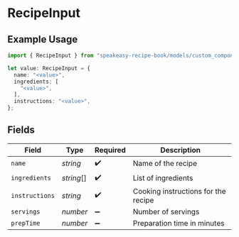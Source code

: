 # RecipeInput

## Example Usage

```typescript
import { RecipeInput } from "speakeasy-recipe-book/models/custom_components";

let value: RecipeInput = {
  name: "<value>",
  ingredients: [
    "<value>",
  ],
  instructions: "<value>",
};
```

## Fields

| Field                               | Type                                | Required                            | Description                         |
| ----------------------------------- | ----------------------------------- | ----------------------------------- | ----------------------------------- |
| `name`                              | *string*                            | :heavy_check_mark:                  | Name of the recipe                  |
| `ingredients`                       | *string*[]                          | :heavy_check_mark:                  | List of ingredients                 |
| `instructions`                      | *string*                            | :heavy_check_mark:                  | Cooking instructions for the recipe |
| `servings`                          | *number*                            | :heavy_minus_sign:                  | Number of servings                  |
| `prepTime`                          | *number*                            | :heavy_minus_sign:                  | Preparation time in minutes         |